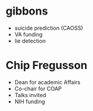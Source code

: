 # gibbons

+ suicide prediction (CAOSS)
+ VA funding
+ lie detection


# Chip Fregusson

+ Dean for academic Affairs
+ Co-chair for COAP
+ Talks invited
+ NIH funding
 




